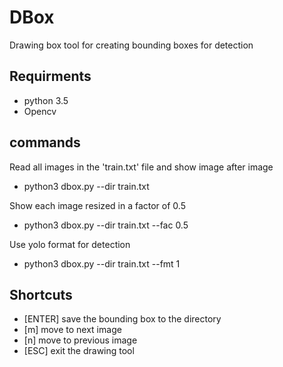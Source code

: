 # DBox
Drawing box tool for creating bounding boxes for detection 

## Requirments 
* python 3.5 
* Opencv 

## commands 

Read all images in the 'train.txt' file and show image after image 
* python3 dbox.py --dir train.txt

Show each image resized in a factor of 0.5
* python3 dbox.py --dir train.txt --fac 0.5 

Use yolo format for detection 
* python3 dbox.py --dir train.txt --fmt 1 

## Shortcuts
* [ENTER] save the bounding box to the directory 
* [m] move to next image 
* [n] move to previous image 
* [ESC] exit the drawing tool 
